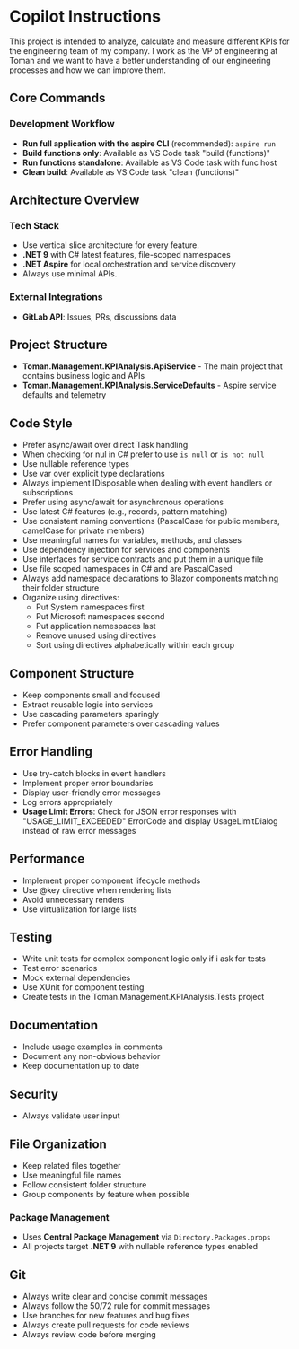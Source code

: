 # Copilot Instructions

This project is intended to analyze, calculate and measure different KPIs for the engineering team of my company. I work as the VP of engineering at Toman and we want to have a better understanding of our engineering processes and how we can improve them.

## Core Commands

### Development Workflow
- **Run full application with the aspire CLI** (recommended): `aspire run`
- **Build functions only**: Available as VS Code task "build (functions)"
- **Run functions standalone**: Available as VS Code task with func host
- **Clean build**: Available as VS Code task "clean (functions)"

## Architecture Overview

### Tech Stack
- Use vertical slice architecture for every feature.
- **.NET 9** with C# latest features, file-scoped namespaces
- **.NET Aspire** for local orchestration and service discovery
- Always use minimal APIs.


### External Integrations
- **GitLab API**: Issues, PRs, discussions data

## Project Structure
- **Toman.Management.KPIAnalysis.ApiService** - The main project that contains business logic and APIs
- **Toman.Management.KPIAnalysis.ServiceDefaults** - Aspire service defaults and telemetry

## Code Style
- Prefer async/await over direct Task handling
- When checking for nul in C# prefer to use `is null` or `is not null`
- Use nullable reference types
- Use var over explicit type declarations 
- Always implement IDisposable when dealing with event handlers or subscriptions
- Prefer using async/await for asynchronous operations
- Use latest C# features (e.g., records, pattern matching)
- Use consistent naming conventions (PascalCase for public members, camelCase for private members)
- Use meaningful names for variables, methods, and classes
- Use dependency injection for services and components
- Use interfaces for service contracts and put them in a unique file
- Use file scoped namespaces in C# and are PascalCased
- Always add namespace declarations to Blazor components matching their folder structure
- Organize using directives:
  - Put System namespaces first
  - Put Microsoft namespaces second
  - Put application namespaces last
  - Remove unused using directives
  - Sort using directives alphabetically within each group

## Component Structure
- Keep components small and focused
- Extract reusable logic into services
- Use cascading parameters sparingly
- Prefer component parameters over cascading values

## Error Handling
- Use try-catch blocks in event handlers
- Implement proper error boundaries
- Display user-friendly error messages
- Log errors appropriately
- **Usage Limit Errors**: Check for JSON error responses with "USAGE_LIMIT_EXCEEDED" ErrorCode and display UsageLimitDialog instead of raw error messages

## Performance
- Implement proper component lifecycle methods
- Use @key directive when rendering lists
- Avoid unnecessary renders
- Use virtualization for large lists

## Testing
- Write unit tests for complex component logic only if i ask for tests
- Test error scenarios
- Mock external dependencies
- Use XUnit for component testing
- Create tests in the Toman.Management.KPIAnalysis.Tests project

## Documentation
- Include usage examples in comments
- Document any non-obvious behavior
- Keep documentation up to date

## Security
- Always validate user input

## File Organization
- Keep related files together
- Use meaningful file names
- Follow consistent folder structure
- Group components by feature when possible

### Package Management
- Uses **Central Package Management** via `Directory.Packages.props`
- All projects target **.NET 9** with nullable reference types enabled

## Git
- Always write clear and concise commit messages
- Always follow the 50/72 rule for commit messages
- Use branches for new features and bug fixes
- Always create pull requests for code reviews
- Always review code before merging
